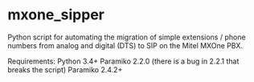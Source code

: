 # mxone_sipper
Python script for automating the migration of simple extensions / phone numbers from analog and digital (DTS) to SIP on the Mitel MXOne PBX.

Requirements:
Python 3.4+
Paramiko 2.2.0 (there is a bug in 2.2.1 that breaks the script)
Paramiko 2.4.2+
